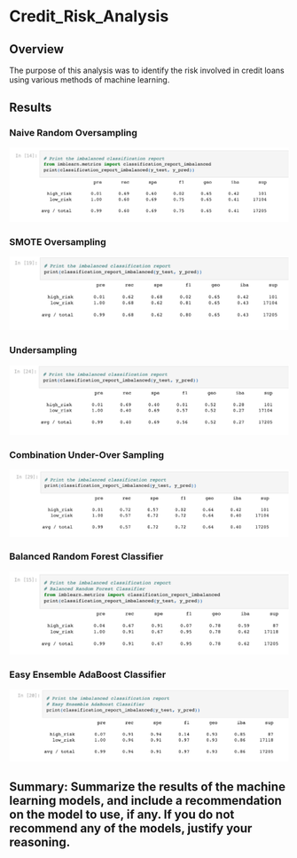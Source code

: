 # Credit_Risk_Analysis

## Overview
The purpose of this analysis was to identify the risk involved in credit loans using various methods of machine learning.

## Results
### Naive Random Oversampling
![](https://github.com/aaronwolfeaaron/Credit_Risk_Analysis/blob/main/Screen%20Shot%202022-04-06%20at%203.38.17%20PM.png)

### SMOTE Oversampling
![](https://github.com/aaronwolfeaaron/Credit_Risk_Analysis/blob/main/Screen%20Shot%202022-04-06%20at%203.38.49%20PM.png)

### Undersampling
![](https://github.com/aaronwolfeaaron/Credit_Risk_Analysis/blob/main/Screen%20Shot%202022-04-06%20at%203.38.57%20PM.png)

### Combination Under-Over Sampling
![](https://github.com/aaronwolfeaaron/Credit_Risk_Analysis/blob/main/Screen%20Shot%202022-04-06%20at%203.39.04%20PM.png)

### Balanced Random Forest Classifier
![](https://github.com/aaronwolfeaaron/Credit_Risk_Analysis/blob/main/Screen%20Shot%202022-04-06%20at%203.39.29%20PM.png)

### Easy Ensemble AdaBoost Classifier
![](https://github.com/aaronwolfeaaron/Credit_Risk_Analysis/blob/main/Screen%20Shot%202022-04-06%20at%203.39.35%20PM.png)

## Summary: Summarize the results of the machine learning models, and include a recommendation on the model to use, if any. If you do not recommend any of the models, justify your reasoning.
